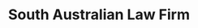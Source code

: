 ---
layout: base__homepage
title: South Australian Law Firm
permalink: /
regenerate: true
hero_options: is-default
hero_slides:
  - title: Hero 1
    image: /assets/video/video-1.jpg
    video:
      - /assets/video/video-1.webm
      - /assets/video/video-1.mp4

    #youtube_id: ScMzIvxBSi4

lead: |
  Providing over 50 years of legal service to tens of thousands of South Australians.
---